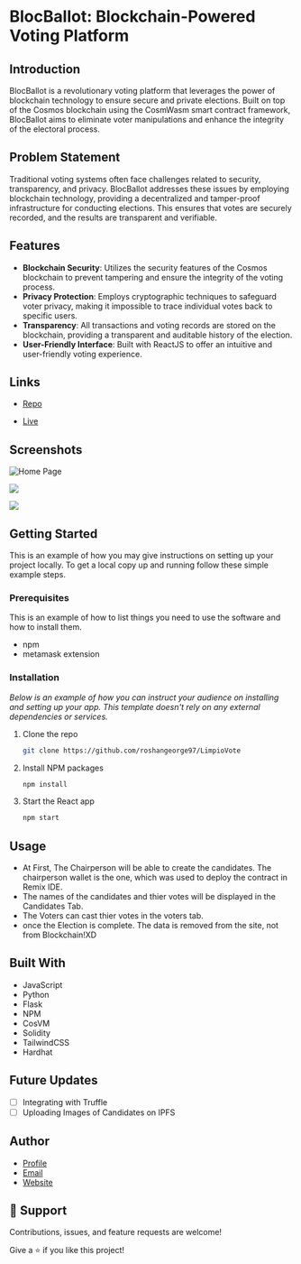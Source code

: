 # BlocBallot: Blockchain-Powered Voting Platform

## Introduction

BlocBallot is a revolutionary voting platform that leverages the power of blockchain technology to ensure secure and private elections. Built on top of the Cosmos blockchain using the CosmWasm smart contract framework, BlocBallot aims to eliminate voter manipulations and enhance the integrity of the electoral process.

## Problem Statement

Traditional voting systems often face challenges related to security, transparency, and privacy. BlocBallot addresses these issues by employing blockchain technology, providing a decentralized and tamper-proof infrastructure for conducting elections. This ensures that votes are securely recorded, and the results are transparent and verifiable.

## Features

- **Blockchain Security**: Utilizes the security features of the Cosmos blockchain to prevent tampering and ensure the integrity of the voting process.
- **Privacy Protection**: Employs cryptographic techniques to safeguard voter privacy, making it impossible to trace individual votes back to specific users.
- **Transparency**: All transactions and voting records are stored on the blockchain, providing a transparent and auditable history of the election.
- **User-Friendly Interface**: Built with ReactJS to offer an intuitive and user-friendly voting experience.

## Links

- [Repo](https://github.com/roshangeorge97/BlocBallot_PragyanHackathon24/)

- [Live](#)

## Screenshots

![Home Page](/screenshots/Screenshot(235).png "Home Page")

![](/screenshots/Screenshot(236).png)

![](/screenshots/Screenshot(237).png)


<!-- GETTING STARTED -->
## Getting Started

This is an example of how you may give instructions on setting up your project locally.
To get a local copy up and running follow these simple example steps.

### Prerequisites

This is an example of how to list things you need to use the software and how to install them.
* npm
* metamask extension

### Installation

_Below is an example of how you can instruct your audience on installing and setting up your app. This template doesn't rely on any external dependencies or services._

1. Clone the repo
   ```sh
   git clone https://github.com/roshangeorge97/LimpioVote
   ```
2. Install NPM packages
   ```sh
   npm install
   ```
3. Start the React app
   ```sh
   npm start
   ```

<!-- USAGE EXAMPLES -->
## Usage

- At First, The Chairperson will be able to create the candidates. The chairperson wallet is the one, which was used to deploy the contract in Remix IDE.
- The names of the candidates and thier votes will be displayed in the Candidates Tab.
- The Voters can cast thier votes in the voters tab.
- once the Election is complete. The data is removed from the site, not from Blockchain!XD


## Built With

- JavaScript
- Python
- Flask
- NPM
- CosVM
- Solidity
- TailwindCSS
- Hardhat

## Future Updates

- [ ] Integrating with Truffle
- [ ] Uploading Images of Candidates on IPFS

## Author

- [Profile](https://github.com/roshangeorge97 "Roshan George")
- [Email](mailto:roshangeorge2003@gmail.com?subject=Hi "Hi!")
- [Website](https://roshangeorge97.github.io/portfolio/)

## 🤝 Support

Contributions, issues, and feature requests are welcome!

Give a ⭐️ if you like this project!
